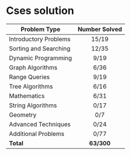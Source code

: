 # Cses solution

| Problem Type          | Number Solved |
|-----------------------|:-------------:|
| Introductory Problems |      15/19    |
| Sorting and Searching |      12/35    |
| Dynamic Programming   |      9/19     |
| Graph Algorithms      |      6/36     |
| Range Queries         |      9/19     |
| Tree Algorithms       |      6/16     |
| Mathematics           |      6/31     |
| String Algorithms     |      0/17     |
| Geometry              |      0/7      |
| Advanced Techniques   |      0/24     |
| Additional Problems   |      0/77     |
| **Total**             |   **63/300**  |
